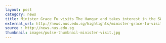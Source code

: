 ```yaml
---
layout: post
category: news
title: Minister Grace Fu visits The Hangar and takes interest in the SWAN
external_url: http://news.nus.edu.sg/highlights/minister-grace-fu-visits-hangar
source : http://news.nus.edu.sg
thumbnail: images/pulse-thumbnail-minister-visit.jpg
---
```

